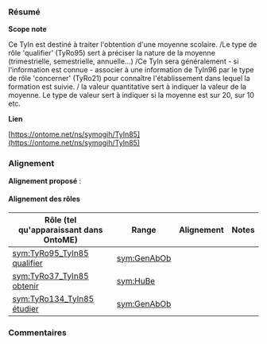 ### Résumé

**Scope note**

Ce TyIn est destiné à traiter l'obtention d'une moyenne scolaire. /Le type de rôle 'qualifier' (TyRo95) sert à préciser la nature de la moyenne (trimestrielle, semestrielle, annuelle...) /Ce TyIn sera généralement - si l'information est connue - associer à une information de TyIn96 par le type de rôle 'concerner' (TyRo21) pour connaître l'établissement dans lequel la formation est suivie. / la valeur quantitative sert à indiquer la valeur de la moyenne. Le type de valeur sert à indiquer si la moyenne est sur 20, sur 10 etc.

**Lien**

[https://ontome.net/ns/symogih/TyIn85](https://ontome.net/ns/symogih/TyIn85)

### Alignement

**Alignement proposé** :

#### Alignement des rôles

| Rôle (tel qu'apparaissant dans OntoME) | Range | Alignement | Notes |
| ----- | ----- | ----- | ----- |
| [sym:TyRo95_TyIn85 qualifier](https://ontome.net/ns/symogih/TyRo95_TyIn85) | [sym:GenAbOb](https://ontome.net/ns/symogih/GenAbOb) |   |   |
| [sym:TyRo37_TyIn85 obtenir](https://ontome.net/ns/symogih/TyRo37_TyIn85) | [sym:HuBe](https://ontome.net/ns/symogih/HuBe) |   |   |
| [sym:TyRo134_TyIn85 étudier](https://ontome.net/ns/symogih/TyRo134_TyIn85) | [sym:GenAbOb](https://ontome.net/ns/symogih/GenAbOb) |   |   |

### Commentaires